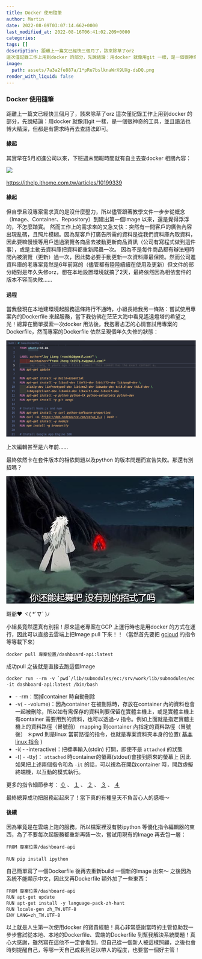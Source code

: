 ```yaml
---
title: Docker 使用隨筆
author: Martin
date: 2022-08-09T03:07:14.662+0000
last_modified_at: 2022-08-16T06:41:02.209+0000
categories: 
tags: []
description: 距離上一篇文已經快三個月了，該來除草了orz
這次僅記錄工作上用到docker 的部分，先說結論：用docker 就像用git 一樣，是一個很神奇的工具，並且語法也博大精深，但都是有需求時再去查語法即可。
image:
  path: assets/7a3a2fe887a/1*pRu7bslknaWrX9UXg-dsDQ.png
render_with_liquid: false
---
```


### Docker 使用隨筆

距離上一篇文已經快三個月了，該來除草了orz
這次僅記錄工作上用到docker 的部分，先說結論：用docker 就像用git 一樣，是一個很神奇的工具，並且語法也博大精深，但都是有需求時再去查語法即可。
#### 緣起

其實早在5月初進公司以來，下班週末閒暇時間就有自主去查docker 相關內容：


[![](https://miro.medium.com/v2/resize:fit:336/0*7pLYtIrRNXSsER2M.png)](https://cwhu.medium.com/docker-tutorial-101-c3808b899ac6)


[https://ithelp\.ithome\.com\.tw/articles/10199339](https://ithelp.ithome.com.tw/articles/10199339)
#### 緣起

但自學且沒專案需求真的是沒什麼壓力，所以儘管跟著教學文件一步步從概念（Image、Container、Repository）到建出第一個Image 以來，還是覺得浮浮的，不怎麼踏實。
然而工作上的需求來的又急又快：突然有一間客戶的廣告內容出現亂碼，且照片模糊。因為幫客戶打廣告所需的資料是從我們資料庫內取資料，因此要嘛慢慢等用戶透過瀏覽各商品去被動更新商品資訊（公司有寫程式做到這件事），或是主動去資料庫把資料都重新爬蟲一次。
因為不是每件商品都有辦法短時間內被瀏覽（更新）過一次，因此勢必要手動更新一次資料庫最保險。然而公司進資料庫的老專案竟然是6年前寫的（儘管都有陸陸續續在使用及更新）但文件的部分絕對是年久失修orz，想在本地設置環境就搞了2天，最終依然因為相依套件的版本不容而失敗……
#### 過程

當我發現在本地建環境起服務這條路行不通時，小組長給我另一條路：嘗試使用專案內的Dockerfile 來起服務，當下我彷彿在茫茫大海中看見遙遠燈塔的希望之光！總算在簡單摸索一次docker 用法後，我抱著忐忑的心情嘗試用專案的Dockerfile，然而專案的Dockerfile 依然呈現個年久失修的狀態：


![上次編輯甚至是六年前……](/assets/7a3a2fe887a/1*pRu7bslknaWrX9UXg-dsDQ.png)

上次編輯甚至是六年前……

最終依然卡在套件版本的相依問題以及python 的版本問題而宣告失敗。那還有別招嗎？


![斑爺❤ ヾ\( \*´∇\` \)ﾉ](/assets/7a3a2fe887a/1*n8nhXesLo2iGk-QKfRz_vw.jpeg)

斑爺❤ ヾ\( \*´∇\` \)ﾉ

小組長竟然還真有別招！原來這老專案在GCP 上運行時也是用docker 的方式在運行，因此可以直接去雲端上把Image pull 下來！！（當然首先要把 [gcloud](https://cloud.google.com/sdk/gcloud) 的指令等等載下來）
```
docker pull 專案位置/dashboard-api:latest
```

成功pull 之後就是直接去跑這個Image
```
docker run --rm -v `pwd`/lib/submodules/ec:/srv/work/lib/submodules/ec -it dashboard-api:latest /bin/bash
```
- \- \-rm：關掉container 時自動刪除
- \-v\( \- \-volume\)：因為container 在被刪除時，存放在container 內的資料也會一起被刪除，所以如有需保存的資料則要保留在實體主機上，或是實體主機上有container 需要用到的資料，也可以透過\-v 指令。例如上面就是指定實體主機上的資料路徑（冒號前） mapping 到container 內指定的資料路徑（冒號後）
＊pwd 則是linux 當前路徑的指令，也就是專案資料夾本身的位置\( [基本linux 指令](https://ithelp.ithome.com.tw/articles/10235530) \)
- \-i\( \- \-interactive\)：把標準輸入\(stdin\) 打開，即使不是 `attached` 的狀態
- \-t\( \- \-tty\)： `attached` 時container的螢幕\(stdout\)會接到原來的螢幕上
因此如果把上述兩個指令和為 `-it` 的話，可以視為在開啟container 時，開啟虛擬終端機，以互動的模式執行。


更多的指令細節參考： [０](https://docs.docker.com/engine/reference/commandline/run/) 、 [１](https://joshhu.gitbooks.io/dockercommands/content/Containers/DockerRun.html) 、 [２](https://ithelp.ithome.com.tw/articles/10239672) 、 [３](https://blog.gtwang.org/linux/docker-commands-and-container-management-tutorial/) 、 [４](https://ithelp.ithome.com.tw/articles/10192397)

最終總算成功把服務起起來了！當下真的有種皇天不負苦心人的感嘅～
#### 後續

因為畢竟是在雲端上跑的服務，所以檔案裡沒有裝ipython 等優化指令編輯器的東西，為了不要每次起服務都重新再裝一次，嘗試用現有的Image 再去包一層：
```
FROM 專案位置/dashboard-api

RUN pip install ipython
```

自己簡單寫了一個Dockerfile 後再去重新build 一個新的Image 出來～
之後因為系統不能顯示中文，因此又再Dockerfile 額外加了一些東西：
```
FROM 專案位置/dashboard-api
RUN apt-get update
RUN apt-get install -y language-pack-zh-hant
RUN locale-gen zh_TW.UTF-8
ENV LANG=zh_TW.UTF-8
```

以上就是人生第一次使用docker 的寶貴經驗！真心非常感謝當時的主管協助我一步步嘗試從本地、本地的Dockerfile、雲端的Dockerfile 到幫我解決系統問題！真心大感謝，雖然寫在這他不一定會看到，但自己從一個新人被這樣照顧，之後也會時刻提醒自己，等哪一天自己成長到足以帶人的程度，也要當一個好主管！




